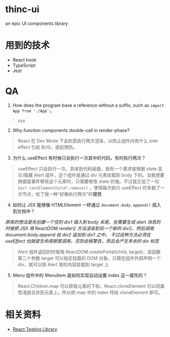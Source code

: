 # thinc-ui
an epic UI components library

# 用到的技术
- React hook
- TypeScript
- Jest

# QA
1. How does the program base a reference without a suffix, such as `import App from './App';`.

> xxx

2. Why function components double-call in render-phase?

>  React 在 Dev Mode 下会刻意执行两次渲染，以防止组件内有什么 side effect 引起 BUG，提前预防。

3. 为什么 useEffect 有时候只会执行一次其中的代码，有时执行两次？

> useEffect 只会执行一次。具体到代码层面，我有一个需求是根据 state 显示/隐藏 Alert 组件，这个组件是通过 div 元素挂载到 body 下的。当我想要用键盘事件移除这个元素时，只需要修改 state 的值。不过我又加了一句 `div?.lastElementChild?.remove()` ，使得每次执行 useEffect 时多删了一次节点，给了我一种“好像执行两次”的**错觉**

4. 如何让 JSX 能够像 HTMLElement 一样通过 `document.body.append()` 插入到文档中？

*原来的想法是先创建一个空的 div1 插入到 body 末尾，在需要生成 alert 消息的时候把 JSX 用 ReactDOM.render() 方法渲染到另一个新的 div2，然后调用 document.body.append 给 div2 追加到 div1 之中。*
*不过这种方法必须在 useEffect 也就是生命周期里调用，否则会报警告，而且会产生多余的 div 标签*

> Alert 组件返回的时候用 ReactDOM.createPortal(child, target)，该函数第二个参数 target 可以指定挂载的 DOM 对象。只需在组件外部声明一个 div，就可以把 Alert 里的内容挂载到 target 上

5. Menu 组件中的 MenuItem 是如何实现自动设置 index 这一属性的？
> React.Children.map 可以获取元素的下标，React.cloneElement 可以将属性浅层合并到元素上。所以把 map 中的 index 传给 cloneElement 即可。

# 相关资料
- [React Testing Library](https://testing-library.com/docs/react-testing-library/intro)